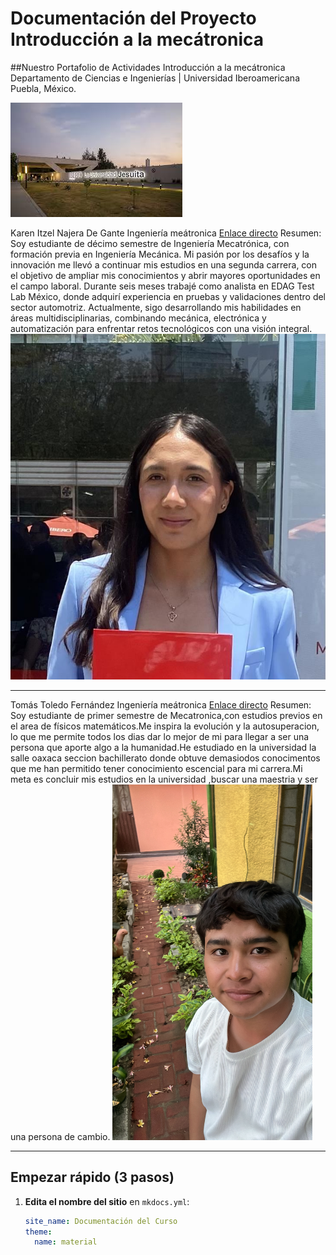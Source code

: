 # Documentación del Proyecto Introducción a la mecátronica

##Nuestro Portafolio de Actividades
Introducción a la mecátronica
Departamento de Ciencias e Ingenierías | Universidad Iberoamericana Puebla, México.

![Diagrama del sistema](recursos/imgs/ibero.jpeg)

Karen Itzel Najera De Gante
Ingeniería meátronica
[Enlace directo](karen.najera@iberopuebla.mx)
Resumen:
Soy estudiante de décimo semestre de Ingeniería Mecatrónica, con formación previa en Ingeniería Mecánica. Mi pasión por los desafíos y la innovación me llevó a continuar mis estudios en una segunda carrera, con el objetivo de ampliar mis conocimientos y abrir mayores oportunidades en el campo laboral. Durante seis meses trabajé como analista en EDAG Test Lab México, donde adquirí experiencia en pruebas y validaciones dentro del sector automotriz. Actualmente, sigo desarrollando mis habilidades en áreas multidisciplinarias, combinando mecánica, electrónica y automatización para enfrentar retos tecnológicos con una visión integral.
![Diagrama del sistema](recursos/imgs/karen.jpg)

---
Tomás Toledo Fernández
Ingeniería meátronica
[Enlace directo](202945@iberopuebla.mx)
Resumen:
Soy estudiante de primer semestre de Mecatronica,con estudios previos en el area de físicos matemáticos.Me inspira la evolución y la autosuperacion, lo que me permite todos los dias dar lo mejor de mi para llegar a ser una persona que aporte algo a la humanidad.He estudiado en la universidad la salle oaxaca seccion bachillerato donde obtuve demasiodos conocimentos que me han permitido tener conocimiento escencial para mi carrera.Mi meta es concluir mis estudios en la universidad ,buscar una maestria y ser una persona de cambio.
<img src="recursos/imgs/foto tom.jpg" alt="Diagrama del sistema" width="320">

---

## Empezar rápido (3 pasos)

1. **Edita el nombre del sitio** en `mkdocs.yml`:
   ```yaml
   site_name: Documentación del Curso
   theme:
     name: material